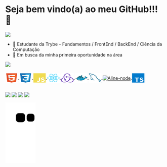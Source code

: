 # Seja bem vindo(a) ao meu GitHub!!! 👋

<img height="180em" align="center" src="https://blog.controlle.com/wp-content/uploads/2017/05/minions.gif"/>

- 🌱 Estudante da Trybe - Fundamentos / FrontEnd / BackEnd / Ciência da Computação
- 🔭 Em busca da minha primeira oportunidade na área

<div>
  <a href="https://github.com/AlinyCruz">
  <img height="180em" src="https://github-readme-stats.vercel.app/api/top-langs/?username=AlinyCruz&layout=compact&langs_count=16&theme=dracula"/>
</div>
  
<div style="display: inline_block"><br>
  <img align="center" alt="Aline-HTML" height="30" width="40" src="https://raw.githubusercontent.com/devicons/devicon/master/icons/html5/html5-original.svg">
  <img align="center" alt="Aline-CSS" height="30" width="40" src="https://raw.githubusercontent.com/devicons/devicon/master/icons/css3/css3-original.svg">
  <img align="center" alt="Aline-Js" height="30" width="40" src="https://raw.githubusercontent.com/devicons/devicon/master/icons/javascript/javascript-plain.svg">
  <img align="center" alt="Aline-React" height="30" width="40" src="https://raw.githubusercontent.com/devicons/devicon/master/icons/react/react-original.svg">
  <img align="center" alt="Aline-Redux" height="30" width="40" src="https://raw.githubusercontent.com/devicons/devicon/master/icons/redux/redux-original.svg">
  <img align="center" alt="Aline-Docker" height="30" width="40" src="https://raw.githubusercontent.com/devicons/devicon/master/icons/docker/docker-original.svg">
  <img align="center" alt="Aline-mysql" height="30" width="40" src="https://raw.githubusercontent.com/devicons/devicon/master/icons/mysql/mysql-original.svg">
  <img align="center" alt="Aline-node" height="30" width="40" src="https://cdn.jsdelivr.net/gh/devicons/devicon/icons/nodejs/nodejs-original.svg">
  <img align="center" alt="Aline-Ts" height="30" width="40" src="https://raw.githubusercontent.com/devicons/devicon/master/icons/typescript/typescript-plain.svg">
</div>

  ##
  
<div>
 <a href="https://instagram.com/aliny.ocruz" target="_blank"><img src="https://img.shields.io/badge/-Instagram-%23E4405F?style=for-the-badge&logo=instagram&logoColor=white" target="_blank"></a>
 <a href = "mailto:aliny.cruz@yahoo.com.br"><img src="https://img.shields.io/badge/yahoo-685EA9?style=for-the-badge&logo=yahoo&logoColor=white" target="_blank"></a>
 <a href="https://www.linkedin.com/in/aliny-cruz-dev/" target="_blank"><img src="https://img.shields.io/badge/-LinkedIn-%230077B5?style=for-the-badge&logo=linkedin&logoColor=white" target="_blank"></a>
 <a href="https://wa.me/5511948253436" target="_blank"><img src="https://img.shields.io/badge/WhatsApp-25D366?style=for-the-badge&logo=whatsapp&logoColor=white" target="_blank"></a> 
</div>
  
 
  
  

![Snake animation](https://github.com/AlinyCruz/AlinyCruz/blob/output/github-contribution-grid-snake.svg)
  
  
